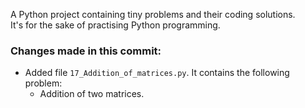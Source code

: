 A Python project containing tiny problems and their coding solutions.  
It's for the sake of practising Python programming.

### Changes made in this commit:

- Added file `17_Addition_of_matrices.py`. It contains the following problem:
  - Addition of two matrices.